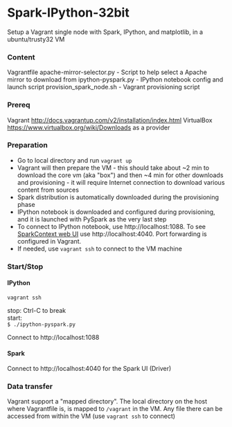 # Spark-IPython-32bit

Setup a Vagrant single node with Spark, IPython, and matplotlib, in a ubuntu/trusty32 VM

### Content

Vagrantfile
apache-mirror-selector.py - Script to help select a Apache mirror to download from
ipython-pyspark.py - IPython notebook config and launch script
provision_spark_node.sh - Vagrant provisioning script

### Prereq

Vagrant http://docs.vagrantup.com/v2/installation/index.html
VirtualBox https://www.virtualbox.org/wiki/Downloads as a provider

### Preparation

  - Go to local directory and run `vagrant up`
  - Vagrant will then prepare the VM - this should take about ~2 min to download the core vm (aka "box") and then ~4 min for other downloads and provisioning - it will require Internet connection to download various content from sources
  - Spark distribution is automatically downloaded during the provisioning phase
  - IPython notebook is downloaded and configured during provisioning, and it is launched with PySpark as the very last step
  - To connect to IPython notebook, use http://localhost:1088. To see [SparkContext web UI](https://spark.apache.org/docs/latest/monitoring.html) use http://localhost:4040. Port forwarding is configured in Vagrant.
  - If needed, use `vagrant ssh` to connect to the VM machine

### Start/Stop

#### IPython

`vagrant ssh`

stop: Ctrl-C to break  
start:  
`$ ./ipython-pyspark.py`

Connect to http://localhost:1088

#### Spark

Connect to http://localhost:4040 for the Spark UI (Driver)

### Data transfer

Vagrant support a "mapped directory". The local directory on the host where Vagrantfile is, is mapped to `/vagrant` in the VM. Any file there can be accessed from within the VM (use `vagrant ssh` to connect)
